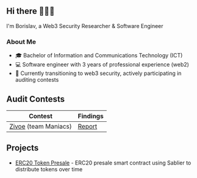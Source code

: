 ## Hi there 🙋🏻‍♂️
I'm Borislav, a Web3 Security Researcher & Software Engineer
###  About Me 
 - 🎓 Bachelor of Information and Communications Technology (ICT)
 - 💻 Software engineer with 3 years of professional experience (web2)
 - 🦄 Currently transitioning to web3 security, actively participating in auditing contests

## Audit Contests
| Contest |Findings |
|---------|--------|
|[Zivoe](https://audits.sherlock.xyz/contests/280) (team Maniacs)| [Report](./reports/contests/team/03-2024-zivoe.md)

## Projects
- [ERC20 Token Presale](https://github.com/boringslav/ERC20-Presale) - ERC20 presale smart contract using Sablier to distribute tokens over time
